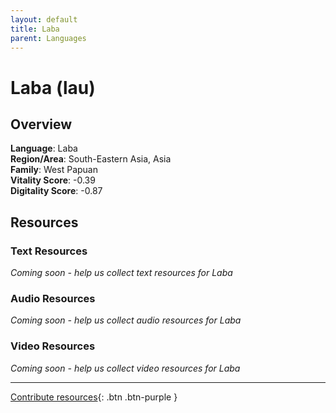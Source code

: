 ```yaml
---
layout: default
title: Laba
parent: Languages
---
```


# Laba (lau)

## Overview

**Language**: Laba  
**Region/Area**: South-Eastern Asia, Asia  
**Family**: West Papuan  
**Vitality Score**: -0.39  
**Digitality Score**: -0.87  

## Resources

### Text Resources
*Coming soon - help us collect text resources for Laba*

### Audio Resources
*Coming soon - help us collect audio resources for Laba*

### Video Resources
*Coming soon - help us collect video resources for Laba*

---

[Contribute resources](https://fairtrain.github.io/){: .btn .btn-purple }
